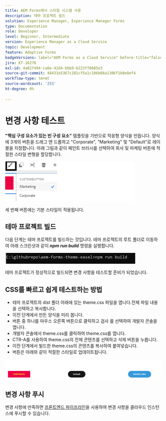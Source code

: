 ```yaml
---
title: AEM Forms에서 스타일 시스템 사용
description: 테마 프로젝트 빌드
solution: Experience Manager, Experience Manager Forms
type: Documentation
role: Developer
level: Beginner, Intermediate
version: Experience Manager as a Cloud Service
topic: Development
feature: Adaptive Forms
badgeVersions: label="AEM Forms as a Cloud Service" before-title="false"
jira: KT-16276
exl-id: 4a02f494-ca0e-42d4-bbb9-6223ff8685e3
source-git-commit: 48433a5367c281cf5a1c106b08a1306f1b0e8ef4
workflow-type: tm+mt
source-wordcount: '253'
ht-degree: 0%

---
```


# 변경 사항 테스트

**&quot;핵심 구성 요소가 있는 빈 구성 요소&quot;** 템플릿을 기반으로 적응형 양식을 만듭니다. 양식에 3개의 버튼을 드래그 앤 드롭하고 &quot;Corporate&quot;, &quot;Marketing&quot; 및 &quot;Default&quot;로 레이블을 지정합니다.
아래 그림과 같이 페인트 브러시를 선택하여 회사 및 마케팅 버튼에 적절한 스타일 변형을 할당합니다.

![스타일](assets/marketing-variation.png)

세 번째 버튼에는 기본 스타일이 적용됩니다.

## 테마 프로젝트 빌드

다음 단계는 테마 프로젝트를 빌드하는 것입니다. 테마 프로젝트의 루트 폴더로 이동하여 아래 스크린샷과 같이 _**npm run build**_ 명령을 실행합니다.

![테마 빌드](assets/build-theme.png)

테마 프로젝트가 정상적으로 빌드되면 변경 사항을 테스트할 준비가 되었습니다.

## CSS를 빠르고 쉽게 테스트하는 방법

* 테마 프로젝트의 dist 폴더 아래에 있는 theme.css 파일을 엽니다.전체 파일 내용을 선택하고 복사합니다.
* 이전 단계에서 만든 양식을 미리 봅니다.
* 버튼 중 하나를 마우스 오른쪽 버튼으로 클릭하고 검사 를 선택하여 개발자 콘솔을 엽니다.
* 개발자 콘솔에서 theme.css를 클릭하여 theme.css를 엽니다.
* CTR-A를 사용하여 theme.css의 전체 콘텐츠를 선택하고 삭제 버튼을 누릅니다.
* 이전 단계에서 빌드한 theme.css의 콘텐츠를 복사하여 붙여넣습니다.
* 버튼은 아래와 같이 적절한 스타일로 업데이트됩니다.

![final-buttons](assets/final-state-buttons.png)

## 변경 사항 푸시

변경 사항에 만족하면 [프론트엔드 파이프라인](https://experienceleague.adobe.com/en/docs/experience-manager-learn/getting-started-wknd-tutorial-develop/enable-frontend-pipeline-devops/create-frontend-pipeline)을 사용하여 변경 사항을 클라우드 인스턴스에 푸시할 수 있습니다.

